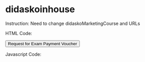 # didaskoinhouse

Instruction: Need to change didaskoMarketingCourse and URLs

HTML Code:

<input type="button" id="didaskoMarketingButton" value="Request for Exam Payment Voucher"/>

Javascript Code:

<script src="http://moodle_instance/local/didaskoinhouse/ajax/marketingbutton.php?action=getuser"></script>
<script type="text/javascript">// <![CDATA[
YUI().use("node","io-base", function(Y) {
	var didaskoMarketingCourse = {id:"3"};
	var ajaxUri = "http://moodle_instance/local/didaskoinhouse/ajax/marketingbutton.php";
	var ajaxRequestCheckUser = function(){
		var ajaxUrl = ajaxUri+"?action=checkuser&courseid="+didaskoMarketingCourse.id+"&format=json";
		Y.io(ajaxUrl, {
			 on: {
				success: function (x, o) {
					 var parsedResponse;
					 try {
						 d = (o.responseText);
					 } catch (e) {
						 console.log("JSON Parse failed!");
						 return;
					 }
					 if (d=="Yes"){
						Y.one("#didaskoMarketingButton").set("disabled", true);						 
					 }else{
						 Y.log(d);
					 }
				 }
			 }
		});						
	}
	
	ajaxRequestCheckUser();
	
	var ajaxRequestSendEmail = function(){
		var ajaxUrl = ajaxUri+"?action=emailuser&courseid="+didaskoMarketingCourse.id+"&format=json";
		Y.io(ajaxUrl, {
			 on: {
				success: function (x, o) {
					 var parsedResponse;
					 try {
						 d = (o.responseText);
					 } catch (e) {
						 console.log("JSON Parse failed!");
						 return;
					 }
					 
					 if (d=="Yes"){
						 Y.log("succ");
                                                 Y.one("#didaskoMarketingButton").set("disabled", true);		
					 }else{
						 Y.log(d);
					 }
				 }
			 }
		});						
	}
	
	Y.one("#didaskoMarketingButton").on("click",function(e) {
                Y.one("#didaskoMarketingButton").set("disabled", true);
		ajaxRequestSendEmail();
	});	
	
});
// ]]></script>